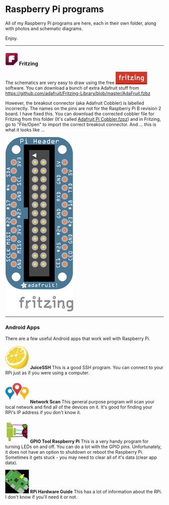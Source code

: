 Raspberry Pi programs
=====================

All of my Raspberry Pi programs are here, each in their own folder, along with photos and schematic diagrams.

Enjoy.

-----------

### ![logo1](https://raw.githubusercontent.com/salamander2/RaspberryPi/master/programs/Fritzing_icon.png) Fritzing 
The schematics are very easy to draw using the free ![Fritzing](https://raw.githubusercontent.com/salamander2/RaspberryPi/master/programs/fritzing-logo.png)  software. You can download a bunch of extra Adafruit stuff from https://github.com/adafruit/Fritzing-Library/blob/master/AdaFruit.fzbz

However, the breakout connector (aka Adafruit Cobbler) is labelled incorrectly. The names on the pins are not for the Raspberry Pi B revision 2 board. I have fixed this. You can download the corrected cobbler file for Fritzing from this folder (It's called [Adafruit Pi Cobbler.fzpz](https://github.com/salamander2/RaspberryPi/blob/master/programs/Adafruit%20Pi%20Cobbler.fzpz)) and in Fritzing, go to "File/Open" to import the correct breakout connector.  And ... this is what it looks like ...

![image](https://raw.githubusercontent.com/salamander2/RaspberryPi/master/programs/Pi_header_bb.png)

----------------

### Android Apps

There are a few useful Android apps that work well with Raspberry Pi.

![JuiceSSH](https://raw.githubusercontent.com/salamander2/RaspberryPi/master/programs/juiceSSH.png) **JuiceSSH** This is a good SSH program. You can connect to your RPi just as if you were using a computer.

![network](https://raw.githubusercontent.com/salamander2/RaspberryPi/master/programs/network_scan.png) **Network Scan** This general purpose program will scan your local network and find all of the devices on it. It's good for finding your RPi's IP address if you don't know it.

![GPIO](https://raw.githubusercontent.com/salamander2/RaspberryPi/master/programs/GPIO_tool_RaspberryPi.png) **GPIO Tool Raspberry Pi** This is a very handy program for turning LEDs on and off. You can do a lot with the GPIO pins. Unfortunately, it does not have an option to shutdown or reboot the Raspberry Pi. Sometimes it gets stuck - you may need to clear all of it's data (clear app data).

![reference](https://raw.githubusercontent.com/salamander2/RaspberryPi/master/programs/RPI_hardware_guide.png) **RPi Hardware Guide** This has a lot of information about the RPi. I don't know if you'll need it or not. 


